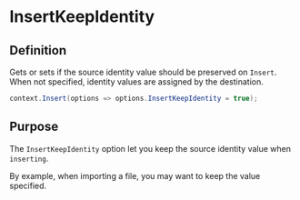 # InsertKeepIdentity

## Definition
Gets or sets if the source identity value should be preserved on `Insert`. When not specified, identity values are assigned by the destination.


```csharp
context.Insert(options => options.InsertKeepIdentity = true);
```

## Purpose
The `InsertKeepIdentity` option let you keep the source identity value when `inserting`.

By example, when importing a file, you may want to keep the value specified.